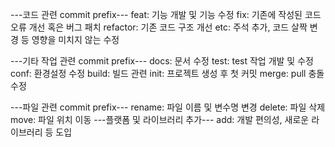 ---코드 관련 commit prefix---
feat: 기능 개발 및 기능 수정
fix: 기존에 작성된 코드 오류 개선 혹은 버그 패치
refactor: 기존 코드 구조 개선
etc: 주석 추가, 코드 살짝 변경 등 영향을 미치지 않는 수정

---기타 작업 관련 commit prefix---
docs: 문서 수정 
test: test 작업 개발 및 수정
conf: 환경설정 수정
build: 빌드 관련
init: 프로젝트 생성 후 첫 커밋
merge: pull 충돌 수정

---파일 관련 commit prefix---
rename: 파일 이름 및 변수명 변경
delete: 파일 삭제
move: 파일 위치 이동
 ---플랫폼 및 라이브러리 추가---
add: 개발 편의성, 새로운 라이브러리 등 도입

